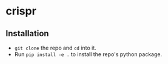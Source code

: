 # crispr

## Installation

* `git clone` the repo and `cd` into it.
* Run `pip install -e .` to install the repo's python package.